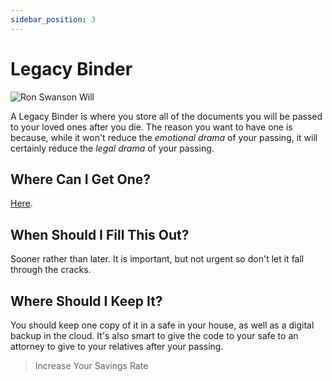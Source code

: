```yaml
---
sidebar_position: 3
---
```


# Legacy Binder

![Ron Swanson Will](/img/rs-will.svg)

A Legacy Binder is where you store all of the documents you will be passed to your loved ones after you die. The reason you want to have one is because, while it won't reduce the *emotional drama* of your passing, it will certainly reduce the *legal drama* of your passing. 

## Where Can I Get One?

[Here](https://www.epicsavers.world/our-resources/our-binders/).

## When Should I Fill This Out?

Sooner rather than later. It is important, but not urgent so don't let it fall through the cracks.

## Where Should I Keep It?

You should keep one copy of it in a safe in your house, as well as a digital backup in the cloud. It's also smart to give the code to your safe to an attorney to give to your relatives after your passing.

>Increase Your Savings Rate